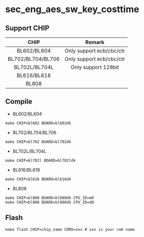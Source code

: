 # sec_eng_aes_sw_key_costtime


## Support CHIP

|      CHIP        | Remark |
|:----------------:|:------:|
|BL602/BL604       | Only support ecb/cbc/ctr      |
|BL702/BL704/BL706 | Only support ecb/cbc/ctr      |
|BL702L/BL704L     | Only support 128bit           |
|BL616/BL618       |        |
|BL808             |        |

## Compile

- BL602/BL604

```
make CHIP=bl602 BOARD=bl602dk
```

- BL702/BL704/BL706

```
make CHIP=bl702 BOARD=bl702dk
```

- BL702L/BL704L

```
make CHIP=bl702l BOARD=bl702ldk
```

- BL616/BL618

```
make CHIP=bl616 BOARD=bl616dk
```

- BL808

```
make CHIP=bl808 BOARD=bl808dk CPU_ID=m0
make CHIP=bl808 BOARD=bl808dk CPU_ID=d0
```

## Flash

```
make flash CHIP=chip_name COMX=xxx # xxx is your com name
```